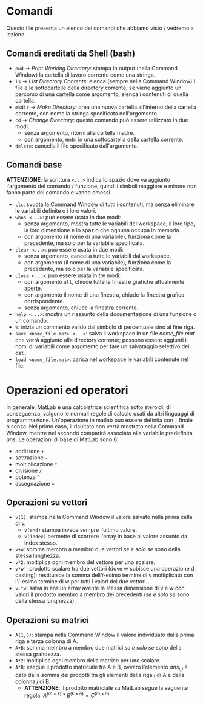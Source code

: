 # Comandi
Questo file presenta un elenco dei comandi che abbiamo visto / vedremo a lezione.
## Comandi ereditati da Shell (bash)
- `pwd` → *Print Working Directory*: stampa in output (nella Command Window) la cartella di lavoro corrente come una stringa.
- `ls` → *List Directory Contents*: elenca (sempre nella Command Window) i file e le sottocartelle della directory corrente; se viene aggiunto un percorso di una cartella come argomento, elenca i contenuti di quella cartella.
- `mkdir` → *Make Directory*: crea una nuova cartella all'interno della cartella corrente, con nome la stringa specificata nell'argomento.
- `cd` → *Change Directory*: questo comando può essere utilizzato in due modi:
  - senza argomento, ritorni alla cartella madre.
  - con argomento, entri in una sottocartella della cartella corrente.
- `delete`: cancella il file specificato dall'argomento.
## Comandi base
**ATTENZIONE**: la scrittura `<...>` indica lo spazio dove va aggiunto l'argomento del comando / funzione, quindi i simboli maggiore e minore non fanno parte del comando e vanno omessi.
- `clc`: svuota la Command Window di tutti i contenuti, ma senza eliminare le variabili definite o i loro valori.
- `whos <...>`: può essere usata in due modi:
  - senza argomento, mostra tutte le variabili del workspace, il loro tipo, la loro dimensione e lo spazio che ognuna occupa in memoria.
  - con argomento (il nome di una variabile), funziona come la precedente, ma solo per la variabile specificata.
- `clear <...>`: può essere usata in due modi:
  - senza argomento, cancella tutte le variabili dal workspace.
  - con argomento (il nome di una variabile), funziona come la precedente, ma solo per la variabile specificata.
- `close <...>`: può essere usata in tre modi:
  - con argomento `all`, chiude tutte le finestre grafiche attualmente aperte.
  - con argomento il nome di una finestra, chiude la finestra grafica corrispondente.
  - senza argomento, chiude la finestra corrente.
- `help <...>`: mostra un riassunto della documentazione di una funzione o un comando.
- `%`: inizia un commento valido dal simbolo di percentuale sino al fine riga.
- `save <nome_file.mat> <...>`: salva il workspace in un file *nome_file.mat* che verrà aggiunto alla directory corrente; possono essere aggiunti i nomi di variabili come argomento per fare un salvataggio selettivo dei dati.
- `load <nome_file.mat>`: carica nel workspace le variabili contenute nel file.
# Operazioni ed operatori
In generale, MatLab è una calcolatrice scientifica sotto steroidi; di conseguenza, valgono le normali regole di calcolo usati da altri linguaggi di programmazione.
Un'operazione in matlab può essere definita con `;` finale o senza. Nel primo caso, il risultato non verrà mostrato nella Command Window, mentre nel secondo comparirà associato alla variabile predefinita *ans*.
Le operazioni di base di MatLab sono 6:
- addizione `+`
- sottrazione `-`
- moltiplicazione `*`
- divisione `/`
- potenza `^`
- assegnazione `=`
## Operazioni su vettori
- `v(1)`: stampa nella Command Window il valore salvato nella prima cella di v.
  - `v(end)` stampa invece sempre l'ultimo valore.
  - `v(index)` permette di scorrere l'array in base al valore assunto da index stesso.
- `v+w`: somma membro a membro due vettori *se e solo se* sono della stessa lunghezza.
- `v*2`: moltiplica ogni membro del vettore per uno scalare.
- `v*w'`: prodotto scalare tra due vettori (dove w subisce una operazione di casting); restituisce la somma dell'*i*-esimo termine di v moltiplicato con l'*i*-esimo termine di w per tutti i valori dei due vettori.
- `v.*w`: salva in ans un array avente la stessa dimensione di v e w con valori il prodotto membro a membro dei precedenti (*se e solo se* sono della stessa lunghezza).
## Operazioni su matrici
- `A(1,3)`: stampa nella Command Window il valore individuato dalla prima riga e terza colonna di A.
- `A+B`: somma membro a membro due matrici *se e solo se* sono della stessa grandezza.
- `A*2`: moltiplica ogni membro della matrice per uno scalare.
- `A*B`: esegue il prodotto matriciale tra A e B, ovvero l'elemento $ans_{i,j}$ è dato dalla somma dei prodotti tra gli elementi della riga *i* di A e della colonna *j* di B.
  - **ATTENZIONE**: il prodotto matriciale su MatLab segue la seguente regola: $`A^{(m×k)}*B^{(k×n)}=C^{(m×n)}`$
